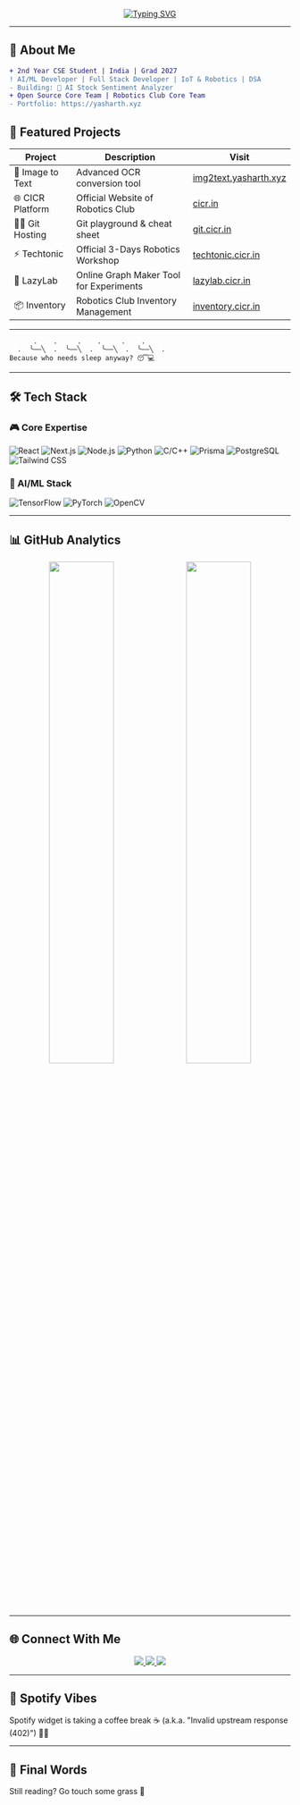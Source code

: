 <p align="center">
  <a href="https://yasharth.xyz" target="_blank">
    <img src="https://readme-typing-svg.demolab.com?font=Fira+Code&size=30&duration=2800&pause=1000&color=7A3FF7&center=true&vCenter=true&width=600&lines=Hey+there!+%F0%9F%91%8B;I'm+%E1%9B%89%E1%9C%AD%EA%9E%B2%F0%9D%94%A6%F0%9D%95%98%F0%9D%95%9A%F0%9D%95%96+%F0%9F%97%9E%EF%B8%8F;AI+Enthusiast+%26+Full+Stack+Developer;Building+the+Future+with+Code+%F0%9F%9A%80" alt="Typing SVG" />
  </a>
</p>

---

## 🚀 About Me  

```diff
+ 2nd Year CSE Student | India | Grad 2027
! AI/ML Developer | Full Stack Developer | IoT & Robotics | DSA
- Building: 🤖 AI Stock Sentiment Analyzer
+ Open Source Core Team | Robotics Club Core Team
- Portfolio: https://yasharth.xyz
```

## 🌟 Featured Projects

<div align="center">

| Project | Description | Visit |
|---------|------------|-------|
| 🎨 Image to Text | Advanced OCR conversion tool | [img2text.yasharth.xyz](https://img2text.yasharth.xyz) |
| 🌐 CICR Platform | Official Website of Robotics Club | [cicr.in](https://cicr.in) |
| 👨‍💻 Git Hosting | Git playground & cheat sheet | [git.cicr.in](https://git.cicr.in) |
| ⚡ Techtonic | Official 3-Days Robotics Workshop | [techtonic.cicr.in](https://techtonic.cicr.in) |
| 🧠 LazyLab | Online Graph Maker Tool for Experiments | [lazylab.cicr.in](https://lazylab.cicr.in) |
| 📦 Inventory | Robotics Club Inventory Management | [inventory.cicr.in](https://inventory.cicr.in) |
</div>

---

```ascii
      .    .     .    .     .    .
  .  ╰——╲  .  ╰——╲  .  ╰——╲  .  ╰——╲  .
Because who needs sleep anyway? 😴💻
```

---

## 🛠️ Tech Stack

### 🎮 Core Expertise
<p align="left">  
  <img alt="React" src="https://img.shields.io/badge/react-%2320232a.svg?style=for-the-badge&logo=react&logoColor=%2361DAFB"/>
  <img alt="Next.js" src="https://img.shields.io/badge/Next-black?style=for-the-badge&logo=next.js&logoColor=white"/>
  <img alt="Node.js" src="https://img.shields.io/badge/node.js-6DA55F?style=for-the-badge&logo=node.js&logoColor=white"/>
  <img alt="Python" src="https://img.shields.io/badge/python-3670A0?style=for-the-badge&logo=python&logoColor=ffdd54"/>
  <img alt="C/C++" src="https://img.shields.io/badge/C%2FC++-00599C?style=for-the-badge&logo=c%2B%2B&logoColor=white"/>
  <img alt="Prisma" src="https://img.shields.io/badge/Prisma-3982CE?style=for-the-badge&logo=prisma&logoColor=white"/>
  <img alt="PostgreSQL" src="https://img.shields.io/badge/PostgreSQL-336791?style=for-the-badge&logo=postgresql&logoColor=white"/>
  <img alt="Tailwind CSS" src="https://img.shields.io/badge/TailwindCSS-38B2AC?style=for-the-badge&logo=tailwind-css&logoColor=white"/>
</p>

### 🧠 AI/ML Stack
<p align="left">
  <img alt="TensorFlow" src="https://img.shields.io/badge/TensorFlow-FF6F00?style=for-the-badge&logo=tensorflow&logoColor=white"/>
  <img alt="PyTorch" src="https://img.shields.io/badge/PyTorch-EE4C2C?style=for-the-badge&logo=pytorch&logoColor=white"/>
  <img alt="OpenCV" src="https://img.shields.io/badge/OpenCV-27338e?style=for-the-badge&logo=OpenCV&logoColor=white"/>
</p>



---

## 📊 GitHub Analytics
<div align="center">
  <img width="48%" src="https://github-readme-stats.vercel.app/api?username=yasharth-0910&show_icons=true&theme=radical&hide_border=true" />
  <img width="48%" src="https://github-readme-streak-stats.herokuapp.com/?user=yasharth-0910&theme=radical&hide_border=true" />
</div>

---

## 🌐 Connect With Me
<p align="center">
  <a href="https://yasharth.xyz"> <img src="https://img.shields.io/badge/Portfolio-000000?style=for-the-badge&logo=About.me&logoColor=white"/> </a>
  <a href="https://linkedin.com/in/yasharth-singh-b2493b284/"> <img src="https://img.shields.io/badge/LinkedIn-0077B5?style=for-the-badge&logo=linkedin&logoColor=white"/> </a>
  <a href="https://twitter.com/yash_mera_naam"> <img src="https://img.shields.io/badge/Twitter-1DA1F2?style=for-the-badge&logo=twitter&logoColor=white"/> </a>
</p>

---

## 🎵 Spotify Vibes
Spotify widget is taking a coffee break ☕ (a.k.a. "Invalid upstream response (402)") 🤷‍♂️

---

## 🏁 Final Words
Still reading? Go touch some grass 🌿
